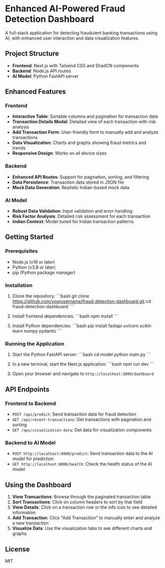 # Enhanced AI-Powered Fraud Detection Dashboard

A full-stack application for detecting fraudulent banking transactions using AI, with enhanced user interaction and data visualization features.

## Project Structure

- **Frontend**: Next.js with Tailwind CSS and ShadCN components
- **Backend**: Node.js API routes
- **AI Model**: Python FastAPI server

## Enhanced Features

### Frontend
- **Interactive Table**: Sortable columns and pagination for transaction data
- **Transaction Details Modal**: Detailed view of each transaction with risk analysis
- **Add Transaction Form**: User-friendly form to manually add and analyze transactions
- **Data Visualization**: Charts and graphs showing fraud metrics and trends
- **Responsive Design**: Works on all device sizes

### Backend
- **Enhanced API Routes**: Support for pagination, sorting, and filtering
- **Data Persistence**: Transaction data stored in JSON file
- **Mock Data Generation**: Realistic Indian-based mock data

### AI Model
- **Robust Data Validation**: Input validation and error handling
- **Risk Factor Analysis**: Detailed risk assessment for each transaction
- **Indian Context**: Model tuned for Indian transaction patterns

## Getting Started

### Prerequisites

- Node.js (v18 or later)
- Python (v3.8 or later)
- pip (Python package manager)

### Installation

1. Clone the repository:
   \`\`\`bash
   git clone https://github.com/yourusername/fraud-detection-dashboard.git
   cd fraud-detection-dashboard
   \`\`\`

2. Install frontend dependencies:
   \`\`\`bash
   npm install
   \`\`\`

3. Install Python dependencies:
   \`\`\`bash
   pip install fastapi uvicorn scikit-learn numpy pydantic
   \`\`\`

### Running the Application

1. Start the Python FastAPI server:
   \`\`\`bash
   cd model
   python main.py
   \`\`\`

2. In a new terminal, start the Next.js application:
   \`\`\`bash
   npm run dev
   \`\`\`

3. Open your browser and navigate to `http://localhost:3000/dashboard`

## API Endpoints

### Frontend to Backend

- `POST /api/predict`: Send transaction data for fraud detection
- `GET /api/recent-transactions`: Get transactions with pagination and sorting
- `GET /api/visualization-data`: Get data for visualization components

### Backend to AI Model

- `POST http://localhost:8000/predict`: Send transaction data to the AI model for prediction
- `GET http://localhost:8000/health`: Check the health status of the AI model

## Using the Dashboard

1. **View Transactions**: Browse through the paginated transaction table
2. **Sort Transactions**: Click on column headers to sort by that field
3. **View Details**: Click on a transaction row or the info icon to see detailed information
4. **Add Transaction**: Click "Add Transaction" to manually enter and analyze a new transaction
5. **Visualize Data**: Use the visualization tabs to see different charts and graphs

## License

MIT
